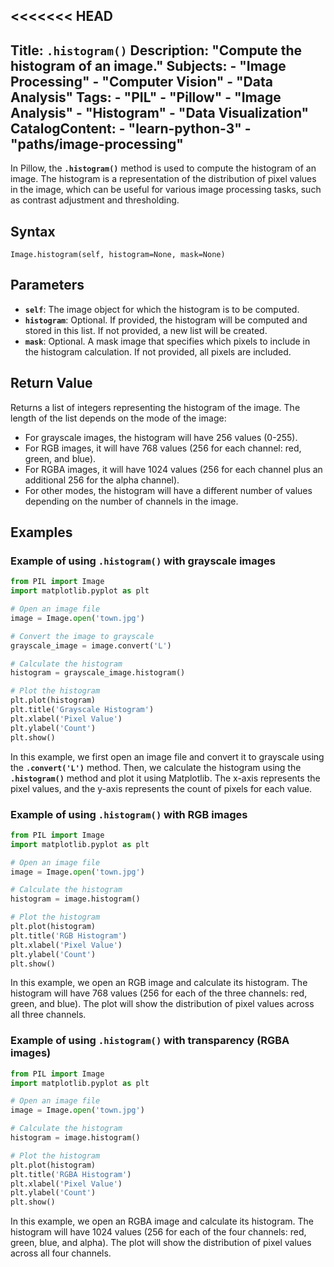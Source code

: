 <<<<<<< HEAD
---
Title: `.histogram()`
Description: "Compute the histogram of an image."
Subjects:
    - "Image Processing"
    - "Computer Vision"
    - "Data Analysis"
Tags:
    - "PIL"
    - "Pillow"
    - "Image Analysis"
    - "Histogram"
    - "Data Visualization"
CatalogContent:
    - "learn-python-3"
    - "paths/image-processing"
---

In Pillow, the **`.histogram()`** method is used to compute the histogram of an image. The histogram is a representation of the distribution of pixel values in the image, which can be useful for various image processing tasks, such as contrast adjustment and thresholding.

## Syntax

```pseudo
Image.histogram(self, histogram=None, mask=None)
```

## Parameters

- **`self`**: The image object for which the histogram is to be computed.
- **`histogram`**: Optional. If provided, the histogram will be computed and stored in this list. If not provided, a new list will be created.
- **`mask`**: Optional. A mask image that specifies which pixels to include in the histogram calculation. If not provided, all pixels are included.

## Return Value

Returns a list of integers representing the histogram of the image. The length of the list depends on the mode of the image:

- For grayscale images, the histogram will have 256 values (0-255).
- For RGB images, it will have 768 values (256 for each channel: red, green, and blue).
- For RGBA images, it will have 1024 values (256 for each channel plus an additional 256 for the alpha channel).
- For other modes, the histogram will have a different number of values depending on the number of channels in the image.

## Examples

### Example of using `.histogram()` with grayscale images

```py
from PIL import Image
import matplotlib.pyplot as plt

# Open an image file
image = Image.open('town.jpg')

# Convert the image to grayscale
grayscale_image = image.convert('L')

# Calculate the histogram
histogram = grayscale_image.histogram()

# Plot the histogram
plt.plot(histogram)
plt.title('Grayscale Histogram')
plt.xlabel('Pixel Value')
plt.ylabel('Count')
plt.show()
```

In this example, we first open an image file and convert it to grayscale using the **`.convert('L')`** method. Then, we calculate the histogram using the **`.histogram()`** method and plot it using Matplotlib. The x-axis represents the pixel values, and the y-axis represents the count of pixels for each value.

### Example of using `.histogram()` with RGB images

```py
from PIL import Image
import matplotlib.pyplot as plt

# Open an image file
image = Image.open('town.jpg')

# Calculate the histogram
histogram = image.histogram()

# Plot the histogram
plt.plot(histogram)
plt.title('RGB Histogram')
plt.xlabel('Pixel Value')
plt.ylabel('Count')
plt.show()
```

In this example, we open an RGB image and calculate its histogram. The histogram will have 768 values (256 for each of the three channels: red, green, and blue). The plot will show the distribution of pixel values across all three channels.

### Example of using `.histogram()` with transparency (RGBA images)

```py
from PIL import Image
import matplotlib.pyplot as plt

# Open an image file
image = Image.open('town.jpg')

# Calculate the histogram
histogram = image.histogram()

# Plot the histogram
plt.plot(histogram)
plt.title('RGBA Histogram')
plt.xlabel('Pixel Value')
plt.ylabel('Count')
plt.show()
```

In this example, we open an RGBA image and calculate its histogram. The histogram will have 1024 values (256 for each of the four channels: red, green, blue, and alpha). The plot will show the distribution of pixel values across all four channels.
